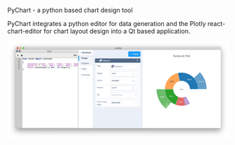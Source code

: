 PyChart - a python based chart design tool

PyChart integrates a python editor for data generation and the Plotly react-chart-editor for chart layout design into a Qt based application.

![screenshot](assets/screenshots/sunburst.png)
